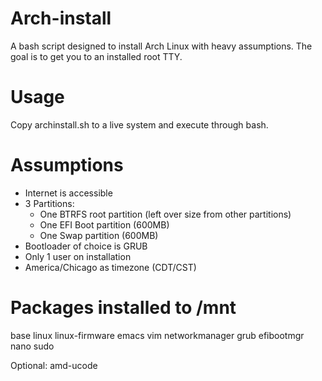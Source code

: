 # Arch-install
A bash script designed to install Arch Linux with heavy assumptions. The goal is to get you to an installed root TTY.

# Usage
Copy archinstall.sh to a live system and execute through bash.

# Assumptions
- Internet is accessible
- 3 Partitions:
  - One BTRFS root partition (left over size from other partitions)
  - One EFI Boot partition (600MB)
  - One Swap partition (600MB)
- Bootloader of choice is GRUB
- Only 1 user on installation
- America/Chicago as timezone (CDT/CST)

# Packages installed to /mnt
base linux linux-firmware emacs vim networkmanager grub efibootmgr nano sudo 

Optional: amd-ucode
